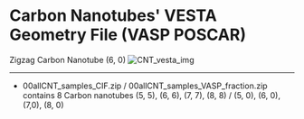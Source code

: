 # Carbon Nanotubes' VESTA Geometry File (VASP POSCAR)

Zigzag Carbon Nanotube (6, 0)
![CNT_vesta_img](CNT_60_img.jpg)

***

- 00allCNT_samples_CIF.zip / 00allCNT_samples_VASP_fraction.zip
contains 8 Carbon nanotubes (5, 5), (6, 6), (7, 7), (8, 8) / (5, 0), (6, 0), (7,0), (8, 0)
